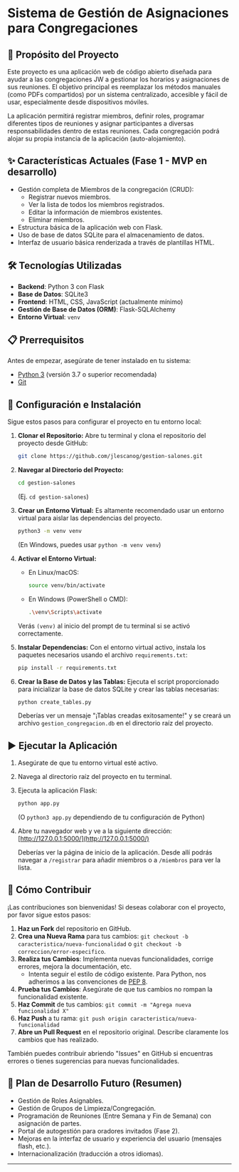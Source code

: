 # Sistema de Gestión de Asignaciones para Congregaciones

## 🎯 Propósito del Proyecto

Este proyecto es una aplicación web de código abierto diseñada para ayudar a las congregaciones JW a gestionar los horarios y asignaciones de sus reuniones. El objetivo principal es reemplazar los métodos manuales (como PDFs compartidos) por un sistema centralizado, accesible y fácil de usar, especialmente desde dispositivos móviles.

La aplicación permitirá registrar miembros, definir roles, programar diferentes tipos de reuniones y asignar participantes a diversas responsabilidades dentro de estas reuniones. Cada congregación podrá alojar su propia instancia de la aplicación (auto-alojamiento).

## ✨ Características Actuales (Fase 1 - MVP en desarrollo)

* Gestión completa de Miembros de la congregación (CRUD):
    * Registrar nuevos miembros.
    * Ver la lista de todos los miembros registrados.
    * Editar la información de miembros existentes.
    * Eliminar miembros.
* Estructura básica de la aplicación web con Flask.
* Uso de base de datos SQLite para el almacenamiento de datos.
* Interfaz de usuario básica renderizada a través de plantillas HTML.

## 🛠️ Tecnologías Utilizadas

* **Backend**: Python 3 con Flask
* **Base de Datos**: SQLite3
* **Frontend**: HTML, CSS, JavaScript (actualmente mínimo)
* **Gestión de Base de Datos (ORM)**: Flask-SQLAlchemy
* **Entorno Virtual**: `venv`

## 📋 Prerrequisitos

Antes de empezar, asegúrate de tener instalado en tu sistema:

* [Python 3](https://www.python.org/downloads/) (versión 3.7 o superior recomendada)
* [Git](https://git-scm.com/downloads/)

## 🚀 Configuración e Instalación

Sigue estos pasos para configurar el proyecto en tu entorno local:

1.  **Clonar el Repositorio:**
    Abre tu terminal y clona el repositorio del proyecto desde GitHub:
    ```bash
    git clone https://github.com/jlescanog/gestion-salones.git
    ```
2.  **Navegar al Directorio del Proyecto:**
    ```bash
    cd gestion-salones
    ```
    (Ej. `cd gestion-salones`)

3.  **Crear un Entorno Virtual:**
    Es altamente recomendado usar un entorno virtual para aislar las dependencias del proyecto.
    ```bash
    python3 -m venv venv
    ```
    (En Windows, puedes usar `python -m venv venv`)

4.  **Activar el Entorno Virtual:**
    * En Linux/macOS:
        ```bash
        source venv/bin/activate
        ```
    * En Windows (PowerShell o CMD):
        ```bash
        .\venv\Scripts\activate
        ```
    Verás `(venv)` al inicio del prompt de tu terminal si se activó correctamente.

5.  **Instalar Dependencias:**
    Con el entorno virtual activo, instala los paquetes necesarios usando el archivo `requirements.txt`:
    ```bash
    pip install -r requirements.txt
    ```

6.  **Crear la Base de Datos y las Tablas:**
    Ejecuta el script proporcionado para inicializar la base de datos SQLite y crear las tablas necesarias:
    ```bash
    python create_tables.py
    ```
    Deberías ver un mensaje "¡Tablas creadas exitosamente!" y se creará un archivo `gestion_congregacion.db` en el directorio raíz del proyecto.

## ▶️ Ejecutar la Aplicación

1.  Asegúrate de que tu entorno virtual esté activo.
2.  Navega al directorio raíz del proyecto en tu terminal.
3.  Ejecuta la aplicación Flask:
    ```bash
    python app.py
    ```
    (O `python3 app.py` dependiendo de tu configuración de Python)
4.  Abre tu navegador web y ve a la siguiente dirección:
    [http://127.0.0.1:5000/](http://127.0.0.1:5000/)

    Deberías ver la página de inicio de la aplicación. Desde allí podrás navegar a `/registrar` para añadir miembros o a `/miembros` para ver la lista.

## 🤝 Cómo Contribuir

¡Las contribuciones son bienvenidas! Si deseas colaborar con el proyecto, por favor sigue estos pasos:

1.  **Haz un Fork** del repositorio en GitHub.
2.  **Crea una Nueva Rama** para tus cambios: `git checkout -b caracteristica/nueva-funcionalidad` o `git checkout -b correccion/error-especifico`.
3.  **Realiza tus Cambios**: Implementa nuevas funcionalidades, corrige errores, mejora la documentación, etc.
    * Intenta seguir el estilo de código existente. Para Python, nos adherimos a las convenciones de [PEP 8](https://www.python.org/dev/peps/pep-0008/).
4.  **Prueba tus Cambios**: Asegúrate de que tus cambios no rompan la funcionalidad existente.
5.  **Haz Commit** de tus cambios: `git commit -m "Agrega nueva funcionalidad X"`
6.  **Haz Push** a tu rama: `git push origin caracteristica/nueva-funcionalidad`
7.  **Abre un Pull Request** en el repositorio original. Describe claramente los cambios que has realizado.

También puedes contribuir abriendo "Issues" en GitHub si encuentras errores o tienes sugerencias para nuevas funcionalidades.

## 📝 Plan de Desarrollo Futuro (Resumen)

* Gestión de Roles Asignables.
* Gestión de Grupos de Limpieza/Congregación.
* Programación de Reuniones (Entre Semana y Fin de Semana) con asignación de partes.
* Portal de autogestión para oradores invitados (Fase 2).
* Mejoras en la interfaz de usuario y experiencia del usuario (mensajes flash, etc.).
* Internacionalización (traducción a otros idiomas).

---
